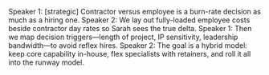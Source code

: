 Speaker 1: [strategic] Contractor versus employee is a burn-rate decision as much as a hiring one.
Speaker 2: We lay out fully-loaded employee costs beside contractor day rates so Sarah sees the true delta.
Speaker 1: Then we map decision triggers—length of project, IP sensitivity, leadership bandwidth—to avoid reflex hires.
Speaker 2: The goal is a hybrid model: keep core capability in-house, flex specialists with retainers, and roll it all into the runway model.
